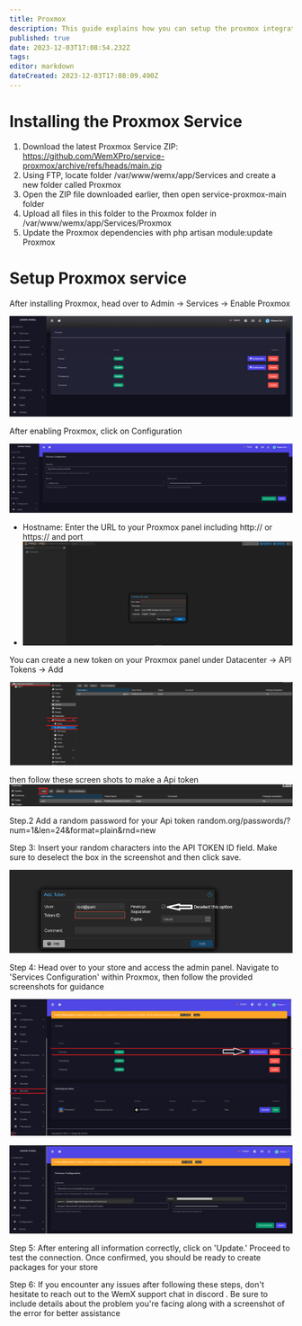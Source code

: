 ```yaml
---
title: Proxmox
description: This guide explains how you can setup the proxmox integration with WemX
published: true
date: 2023-12-03T17:08:54.232Z
tags: 
editor: markdown
dateCreated: 2023-12-03T17:08:09.490Z
---
```


# Installing the Proxmox Service

1. Download the latest Proxmox Service ZIP: https://github.com/WemXPro/service-proxmox/archive/refs/heads/main.zip
2. Using FTP, locate folder /var/www/wemx/app/Services and create a new folder called Proxmox
3. Open the ZIP file downloaded earlier, then open service-proxmox-main folder
4. Upload all files in this folder to the Proxmox folder in /var/www/wemx/app/Services/Proxmox
5. Update the Proxmox dependencies with php artisan module:update Proxmox

# Setup Proxmox service

After installing Proxmox, head over to Admin -> Services -> Enable Proxmox

![hestia-services.png](/assets/hestia-services.png)

After enabling Proxmox, click on Configuration

![proxmox-config.png](/assets/proxmox-config.png)

- Hostname: Enter the URL to your Proxmox panel including http:// or https:// and port
- ![Proxmox-panellogin.png](/assets/Proxmox-panellogin.png)


You can create a new token on your Proxmox panel under Datacenter -> API Tokens -> Add

![Datacenter.png](/assets/Datacenter.png)

then follow these screen shots to make a Api token
![addingAPITOKEN.png](/assets/addingAPITOKEN.png)


Step.2 Add a random password for your Api token random.org/passwords/?num=1&len=24&format=plain&rnd=new

Step 3: Insert your random characters into the API TOKEN ID field. Make sure to deselect the box in the screenshot and then click save.

![APITOKEN.png](/assets/APITOKEN.png)

Step 4: Head over to your store and access the admin panel. Navigate to 'Services Configuration' within Proxmox, then follow the provided screenshots for guidance

![steup_store.png](/assets/steup_store.png)

![store-Setup2.png](/assets/store-Setup2.png)

Step 5: After entering all information correctly, click on 'Update.' Proceed to test the connection. Once confirmed, you should be ready to create packages for your store

Step 6: If you encounter any issues after following these steps, don't hesitate to reach out to the WemX support chat in discord . Be sure to include details about the problem you're facing along with a screenshot of the error for better assistance






